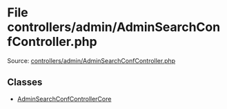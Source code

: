 File controllers/admin/AdminSearchConfController.php
=========

Source: [controllers/admin/AdminSearchConfController.php](https://github.com/PrestaShop/PrestaShop/blob/1.6.0.14/controllers/admin/AdminSearchConfController.php)


Classes
-------

* [AdminSearchConfControllerCore](class.AdminSearchConfControllerCore.md)

